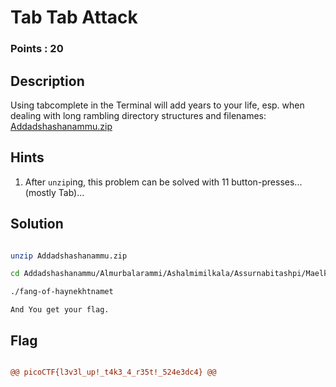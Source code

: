 # Tab Tab Attack

### Points : 20

## Description

Using tabcomplete in the Terminal will add years to your life, esp. when dealing with long rambling directory structures and filenames: [Addadshashanammu.zip](https://mercury.picoctf.net/static/659efd595171e4c40378be6a2e9b7298/Addadshashanammu.zip)

## Hints

1. After `unzip`ing, this problem can be solved with 11 button-presses...(mostly Tab)...

## Solution

```bash

unzip Addadshashanammu.zip

cd Addadshashanammu/Almurbalarammi/Ashalmimilkala/Assurnabitashpi/Maelkashishi/Onnissiralis/Ularradallaku

./fang-of-haynekhtnamet

```

`And You get your flag.`

## Flag

```diff

@@ picoCTF{l3v3l_up!_t4k3_4_r35t!_524e3dc4} @@

```
